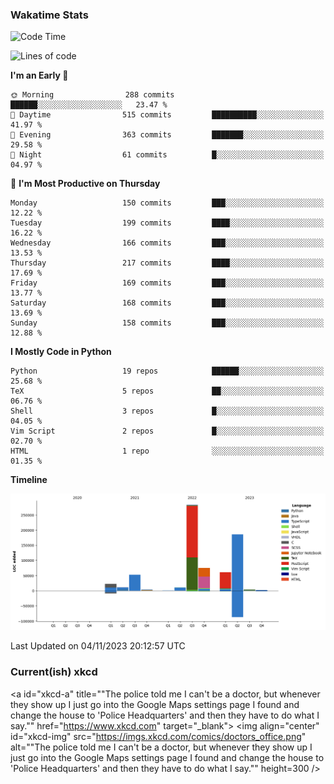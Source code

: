 ### Wakatime Stats
<!--START_SECTION:waka-->
![Code Time](http://img.shields.io/badge/Code%20Time-2%2C088%20hrs%2056%20mins-blue)

![Lines of code](https://img.shields.io/badge/From%20Hello%20World%20I%27ve%20Written-713.3%20thousand%20lines%20of%20code-blue)

**I'm an Early 🐤** 

```text
🌞 Morning                288 commits         ██████░░░░░░░░░░░░░░░░░░░   23.47 % 
🌆 Daytime                515 commits         ██████████░░░░░░░░░░░░░░░   41.97 % 
🌃 Evening                363 commits         ███████░░░░░░░░░░░░░░░░░░   29.58 % 
🌙 Night                  61 commits          █░░░░░░░░░░░░░░░░░░░░░░░░   04.97 % 
```
📅 **I'm Most Productive on Thursday** 

```text
Monday                   150 commits         ███░░░░░░░░░░░░░░░░░░░░░░   12.22 % 
Tuesday                  199 commits         ████░░░░░░░░░░░░░░░░░░░░░   16.22 % 
Wednesday                166 commits         ███░░░░░░░░░░░░░░░░░░░░░░   13.53 % 
Thursday                 217 commits         ████░░░░░░░░░░░░░░░░░░░░░   17.69 % 
Friday                   169 commits         ███░░░░░░░░░░░░░░░░░░░░░░   13.77 % 
Saturday                 168 commits         ███░░░░░░░░░░░░░░░░░░░░░░   13.69 % 
Sunday                   158 commits         ███░░░░░░░░░░░░░░░░░░░░░░   12.88 % 
```


**I Mostly Code in Python** 

```text
Python                   19 repos            ██████░░░░░░░░░░░░░░░░░░░   25.68 % 
TeX                      5 repos             ██░░░░░░░░░░░░░░░░░░░░░░░   06.76 % 
Shell                    3 repos             █░░░░░░░░░░░░░░░░░░░░░░░░   04.05 % 
Vim Script               2 repos             █░░░░░░░░░░░░░░░░░░░░░░░░   02.70 % 
HTML                     1 repo              ░░░░░░░░░░░░░░░░░░░░░░░░░   01.35 % 
```



**Timeline**

![Lines of Code chart](https://raw.githubusercontent.com/joshuajeschek/joshuajeschek/main/assets/bar_graph.png)


 Last Updated on 04/11/2023 20:12:57 UTC
<!--END_SECTION:waka-->

### Current(ish) xkcd
<a id="xkcd-a" title=""The police told me I can't be a doctor, but whenever they show up I just go into the Google Maps settings page I found and change the house to 'Police Headquarters' and then they have to do what I say."" href="https://www.xkcd.com" target="_blank">
        <img align="center" id="xkcd-img" src="https://imgs.xkcd.com/comics/doctors_office.png" alt=""The police told me I can't be a doctor, but whenever they show up I just go into the Google Maps settings page I found and change the house to 'Police Headquarters' and then they have to do what I say."" height=300 />
</a>
